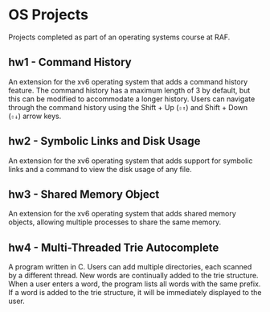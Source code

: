 # OS Projects

Projects completed as part of an operating systems course at RAF.

## hw1 - Command History

An extension for the xv6 operating system that adds a command history feature. The command history has a maximum length of 3 by default, but this can be modified to accommodate a longer history. Users can navigate through the command history using the Shift + Up (`⇧↑`) and Shift + Down (`⇧↓`) arrow keys.

## hw2 - Symbolic Links and Disk Usage

An extension for the xv6 operating system that adds support for symbolic links and a command to view the disk usage of any file.

## hw3 - Shared Memory Object

An extension for the xv6 operating system that adds shared memory objects, allowing multiple processes to share the same memory.

## hw4 - Multi-Threaded Trie Autocomplete

A program written in C. Users can add multiple directories, each scanned by a different thread. New words are continually added to the trie structure. When a user enters a word, the program lists all words with the same prefix. If a word is added to the trie structure, it will be immediately displayed to the user.
